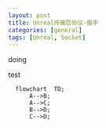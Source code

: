 ```yaml
---
layout: post
title: Unreal传输层协议-握手
categories: [general]
tags: [Unreal, Socket]
---
```


doing

test

```mermaid
  flowchart  TD;
      A-->B;
      A-->C;
      B-->D;
      C-->D;
```
